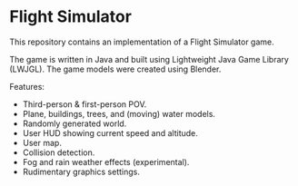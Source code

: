 # Flight Simulator

This repository contains an implementation of a Flight Simulator game.

The game is written in Java and built using Lightweight Java Game Library (LWJGL). The game models were created using Blender.

Features:
* Third-person & first-person POV.
* Plane, buildings, trees, and (moving) water models.
* Randomly generated world.
* User HUD showing current speed and altitude.
* User map.
* Collision detection.
* Fog and rain weather effects (experimental).
* Rudimentary graphics settings.
